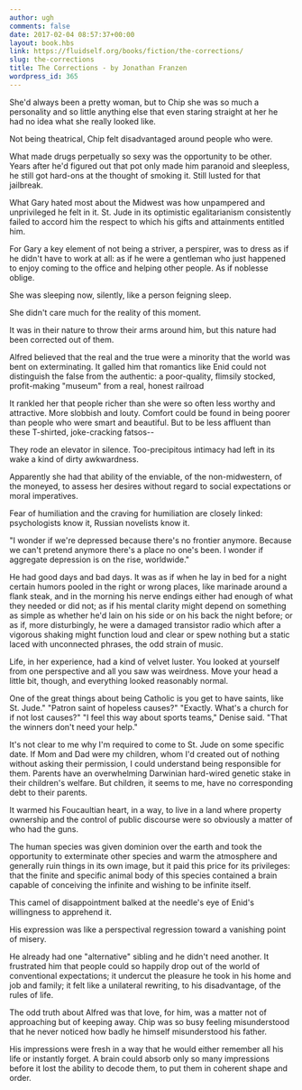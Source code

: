```yaml
---
author: ugh
comments: false
date: 2017-02-04 08:57:37+00:00
layout: book.hbs
link: https://fluidself.org/books/fiction/the-corrections/
slug: the-corrections
title: The Corrections - by Jonathan Franzen
wordpress_id: 365
---
```


She'd always been a pretty woman, but to Chip she was so much a personality and so little anything else that even staring straight at her he had no idea what she really looked like.

Not being theatrical, Chip felt disadvantaged around people who were.

What made drugs perpetually so sexy was the opportunity to be other. Years after he'd figured out that pot only made him paranoid and sleepless, he still got hard-ons at the thought of smoking it. Still lusted for that jailbreak.

What Gary hated most about the Midwest was how unpampered and unprivileged he felt in it. St. Jude in its optimistic egalitarianism consistently failed to accord him the respect to which his gifts and attainments entitled him.

For Gary a key element of not being a striver, a perspirer, was to dress as if he didn't have to work at all: as if he were a gentleman who just happened to enjoy coming to the office and helping other people. As if noblesse oblige.

She was sleeping now, silently, like a person feigning sleep.

She didn't care much for the reality of this moment.

It was in their nature to throw their arms around him, but this nature had been corrected out of them.

Alfred believed that the real and the true were a minority that the world was bent on exterminating. It galled him that romantics like Enid could not distinguish the false from the authentic: a poor-quality, flimsily stocked, profit-making "museum" from a real, honest railroad

It rankled her that people richer than she were so often less worthy and attractive. More slobbish and louty. Comfort could be found in being poorer than people who were smart and beautiful. But to be less affluent than these T-shirted, joke-cracking fatsos--

They rode an elevator in silence. Too-precipitous intimacy had left in its wake a kind of dirty awkwardness.

Apparently she had that ability of the enviable, of the non-midwestern, of the moneyed, to assess her desires without regard to social expectations or moral imperatives.

Fear of humiliation and the craving for humiliation are closely linked: psychologists know it, Russian novelists know it.

"I wonder if we're depressed because there's no frontier anymore. Because we can't pretend anymore there's a place no one's been. I wonder if aggregate depression is on the rise, worldwide."

He had good days and bad days. It was as if when he lay in bed for a night certain humors pooled in the right or wrong places, like marinade around a flank steak, and in the morning his nerve endings either had enough of what they needed or did not; as if his mental clarity might depend on something as simple as whether he'd lain on his side or on his back the night before; or as if, more disturbingly, he were a damaged transistor radio which after a vigorous shaking might function loud and clear or spew nothing but a static laced with unconnected phrases, the odd strain of music.

Life, in her experience, had a kind of velvet luster. You looked at yourself from one perspective and all you saw was weirdness. Move your head a little bit, though, and everything looked reasonably normal.

One of the great things about being Catholic is you get to have saints, like St. Jude." "Patron saint of hopeless causes?" "Exactly. What's a church for if not lost causes?" "I feel this way about sports teams," Denise said. "That the winners don't need your help."

It's not clear to me why I'm required to come to St. Jude on some specific date. If Mom and Dad were my children, whom I'd created out of nothing without asking their permission, I could understand being responsible for them. Parents have an overwhelming Darwinian hard-wired genetic stake in their children's welfare. But children, it seems to me, have no corresponding debt to their parents.

It warmed his Foucaultian heart, in a way, to live in a land where property ownership and the control of public discourse were so obviously a matter of who had the guns.

The human species was given dominion over the earth and took the opportunity to exterminate other species and warm the atmosphere and generally ruin things in its own image, but it paid this price for its privileges: that the finite and specific animal body of this species contained a brain capable of conceiving the infinite and wishing to be infinite itself.

This camel of disappointment balked at the needle's eye of Enid's willingness to apprehend it.

His expression was like a perspectival regression toward a vanishing point of misery.

He already had one "alternative" sibling and he didn't need another. It frustrated him that people could so happily drop out of the world of conventional expectations; it undercut the pleasure he took in his home and job and family; it felt like a unilateral rewriting, to his disadvantage, of the rules of life.

The odd truth about Alfred was that love, for him, was a matter not of approaching but of keeping away. Chip was so busy feeling misunderstood that he never noticed how badly he himself misunderstood his father.

His impressions were fresh in a way that he would either remember all his life or instantly forget. A brain could absorb only so many impressions before it lost the ability to decode them, to put them in coherent shape and order.
